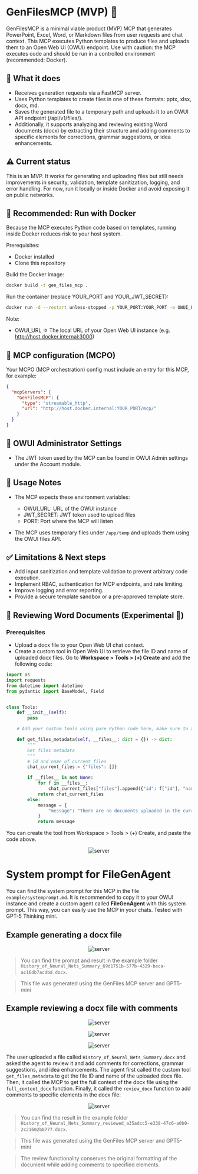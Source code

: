 
# GenFilesMCP (MVP) 🧩

GenFilesMCP is a minimal viable product (MVP) MCP that generates PowerPoint, Excel, Word, or Markdown files from user requests and chat context. This MCP executes Python templates to produce files and uploads them to an Open Web UI (OWUI) endpoint. Use with caution: the MCP executes code and should be run in a controlled environment (recommended: Docker).

## 🚀 What it does

- Receives generation requests via a FastMCP server.
- Uses Python templates to create files in one of these formats: pptx, xlsx, docx, md.
- Saves the generated file to a temporary path and uploads it to an OWUI API endpoint (/api/v1/files/).
- Additionally, it supports analyzing and reviewing existing Word documents (docx) by extracting their structure and adding comments to specific elements for corrections, grammar suggestions, or idea enhancements.

## ⚠️ Current status

This is an MVP. It works for generating and uploading files but still needs improvements in security, validation, template sanitization, logging, and error handling. For now, run it locally or inside Docker and avoid exposing it on public networks.

## 🐳 Recommended: Run with Docker

Because the MCP executes Python code based on templates, running inside Docker reduces risk to your host system.

Prerequisites:
- Docker installed
- Clone this repository

Build the Docker image:

```bash
docker build -t gen_files_mcp .
```

Run the container (replace YOUR_PORT and YOUR_JWT_SECRET):

```bash
docker run -d --restart unless-stopped -p YOUR_PORT:YOUR_PORT -e OWUI_URL="http://host.docker.internal:3000" -e JWT_SECRET="YOUR_JWT_SECRET" -e PORT=YOUR_PORT --name gen_files_mcp gen_files_mcp
```

Note:
- OWUI_URL => The local URL of your Open Web UI instance (e.g. http://host.docker.internal:3000)

## 🔌 MCP configuration (MCPO)

Your MCPO (MCP orchestration) config must include an entry for this MCP, for example:

```json
{
  "mcpServers": {
    "GenFilesMCP": {
      "type": "streamable_http",
      "url": "http://host.docker.internal:YOUR_PORT/mcp/"
    }
  }
}
```

## 🔐 OWUI Administrator Settings

- The JWT token used by the MCP can be found in OWUI Admin settings under the Account module.

## 🧪 Usage Notes

- The MCP expects these environment variables:
  - OWUI_URL: URL of the OWUI instance
  - JWT_SECRET: JWT token used to upload files
  - PORT: Port where the MCP will listen

- The MCP uses temporary files under `/app/temp` and uploads them using the OWUI files API.

## ✅ Limitations & Next steps

- Add input sanitization and template validation to prevent arbitrary code execution.
- Implement RBAC, authentication for MCP endpoints, and rate limiting.
- Improve logging and error reporting.
- Provide a secure template sandbox or a pre-approved template store.

## 📝 Reviewing Word Documents (Experimental 🧪)

### Prerequisites
- Upload a docx file to your Open Web UI chat context.
- Create a custom tool in Open Web UI to retrieve the file ID and name of uploaded docx files. Go to **Workspace > Tools > (+) Create** and add the following code:

```python
import os
import requests
from datetime import datetime
from pydantic import BaseModel, Field


class Tools:
    def __init__(self):
        pass

    # Add your custom tools using pure Python code here, make sure to add type hints and descriptions

    def get_files_metadata(self, __files__: dict = {}) -> dict:
        """
        Get files metadata
        """
        # id and name of current files
        chat_current_files = {"files": []}

        if __files__ is not None:
            for f in __files__:
                chat_current_files["files"].append({"id": f["id"], "name": f["name"]})
            return chat_current_files
        else:
            message = {
                "message": "There are no documents uploaded in the current chat."
            }
            return message

```

You can create the tool from Workspace > Tools > (+) Create, and paste the code above. 

<div style="text-align: center;">

  ![server](img/filestool.png)

</div>

# System prompt for FileGenAgent

You can find the system prompt for this MCP in the file `example/systemprompt.md`. It is recommended to copy it to your OWUI instance and create a custom agent called **FileGenAgent** with this system prompt. This way, you can easily use the MCP in your chats. Tested with GPT-5 Thinking mini.

## Example generating a docx file

<div style="text-align: center;">

  ![server](img/example2.png)

</div>

> You can find the prompt and result in the example folder `History_of_Neural_Nets_Summary_69d1751b-577b-4329-beca-ac16db7acdbd.docx`.

> This file was generated using the GenFiles MCP server and GPT5-mini

## Example reviewing a docx file with comments

<div style="text-align: center;">

  ![server](img/reviewer1.png)

</div>

<div style="text-align: center;">

  ![server](img/reviewer2.png)

</div>


<div style="text-align: center;">

  ![server](img/reviewer3.png)

</div>

The user uploaded a file called `History_of_Neural_Nets_Summary.docx` and asked the agent to review it and add comments for corrections, grammar suggestions, and idea enhancements. The agent first called the custom tool `get_files_metadata` to get the file ID and name of the uploaded docx file. Then, it called the MCP to get the full context of the docx file using the `full_context_docx` function. Finally, it called the `review_docx` function to add comments to specific elements in the docx file:


<div style="text-align: center;">

  ![server](img/docxcomments.png)

</div>

> You can find the result in the example folder `History_of_Neural_Nets_Summary_reviewed_a35adcc5-e338-47c6-a0b0-2c21602b0777.docx`.

> This file was generated using the GenFiles MCP server and GPT5-mini

> The review functionality conserves the original formatting of the document while adding comments to specified elements.


